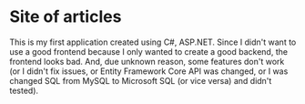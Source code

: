 # Site of articles
This is my first application created using C#, ASP.NET. Since I didn't want to use a good frontend because I only wanted to create a good backend, the frontend looks bad. And, due unknown reason, some features don't work (or I didn't fix issues, or Entity Framework Core API was changed, or I was changed SQL from MySQL to Microsoft SQL (or vice versa) and didn't tested).
